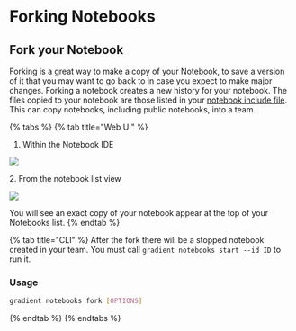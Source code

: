 # Forking Notebooks

## Fork your Notebook

Forking is a great way to make a copy of your Notebook, to save a version of it that you may want to go back to in case you expect to make major changes. Forking a notebook creates a new history for your notebook. The files copied to your notebook are those listed in your [notebook include file](https://github.com/Paperspace/Docs/tree/9f5869e1aef4b75067075530e65c9764279782bf/notebook-include.md). This can copy notebooks, including public notebooks, into a team.

{% tabs %}
{% tab title="Web UI" %}
1. Within the Notebook IDE

![](../../../.gitbook/assets/fork.png)



&#x20; 2\. From the notebook list view

![](../../../.gitbook/assets/fork-notebook-list.png)

You will see an exact copy of your notebook appear at the top of your Notebooks list.
{% endtab %}

{% tab title="CLI" %}
After the fork there will be a stopped notebook created in your team. You must call `gradient notebooks start --id ID` to run it.

### Usage

```bash
gradient notebooks fork [OPTIONS]
```
{% endtab %}
{% endtabs %}
